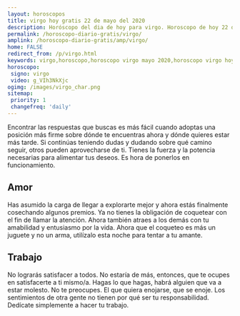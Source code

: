 ```yaml
---
layout: horoscopos
title: virgo hoy gratis 22 de mayo del 2020 
description: Horóscopo del dia de hoy para virgo. Horoscopo de hoy 22 de mayo del 2020. Las predicciones de amor, trabajo, vida personal gratis.
permalink: /horoscopo-diario-gratis/virgo/
amplink: /horoscopo-diario-gratis/amp/virgo/
home: FALSE
redirect_from: /p/virgo.html
keywords: virgo,horoscopo,horoscopo virgo mayo 2020,horoscopo virgo hoy,tarot virgo mayo 2020,horoscopo virgo,tarot virgo hoy,horoscopo de hoy,horoscopo diario,tarot del amor,horoscopo de hoy virgo,horoscopo diario del tarot, Horoscopo de hoy virgo 22 de mayo del 2020,horóscopo del día,signos zodiacales 2020, el horoscopo de hoy
horoscopo:
 signo: virgo
 video: g_VIh3NkXjc
ogimg: /images/virgo_char.png
sitemap:
 priority: 1
 changefreq: 'daily'
---
```



Encontrar las respuestas que buscas es más fácil cuando adoptas una posición más firme sobre dónde te encuentras ahora y dónde quieres estar más tarde. Si continúas teniendo dudas y dudando sobre qué camino seguir, otros pueden aprovecharse de ti. Tienes la fuerza y la potencia necesarias para alimentar tus deseos. Es hora de ponerlos en funcionamiento.

## Amor

Has asumido la carga de llegar a explorarte mejor y ahora estás finalmente cosechando algunos premios. Ya no tienes la obligación de coquetear con el fin de llamar la atención. Ahora también atraes a los demás con tu amabilidad y entusiasmo por la vida. Ahora que el coqueteo es más un juguete y no un arma, utilízalo esta noche para tentar a tu amante.

## Trabajo

No lograrás satisfacer a todos. No estaría de más, entonces, que te ocupes en satisfacerte a ti mismo/a. Hagas lo que hagas, habrá alguien que va a estar molesto. No te preocupes. El que quiera enojarse, que se enoje. Los sentimientos de otra gente no tienen por qué ser tu responsabilidad. Dedícate simplemente a hacer tu trabajo.